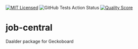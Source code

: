 [![MIT Licensed](https://img.shields.io/badge/license-MIT-brightgreen.svg?style=flat-square)](LICENSE.md)
![GitHub Tests Action Status](https://img.shields.io/github/workflow/status/daalder/job-central/run-tests?label=tests)
[![Quality Score](https://img.shields.io/scrutinizer/g/Daalder/skeleton-package.svg?style=flat-square)](https://scrutinizer-ci.com/g/Daalder/job-central)

# job-central
Daalder package for Geckoboard
